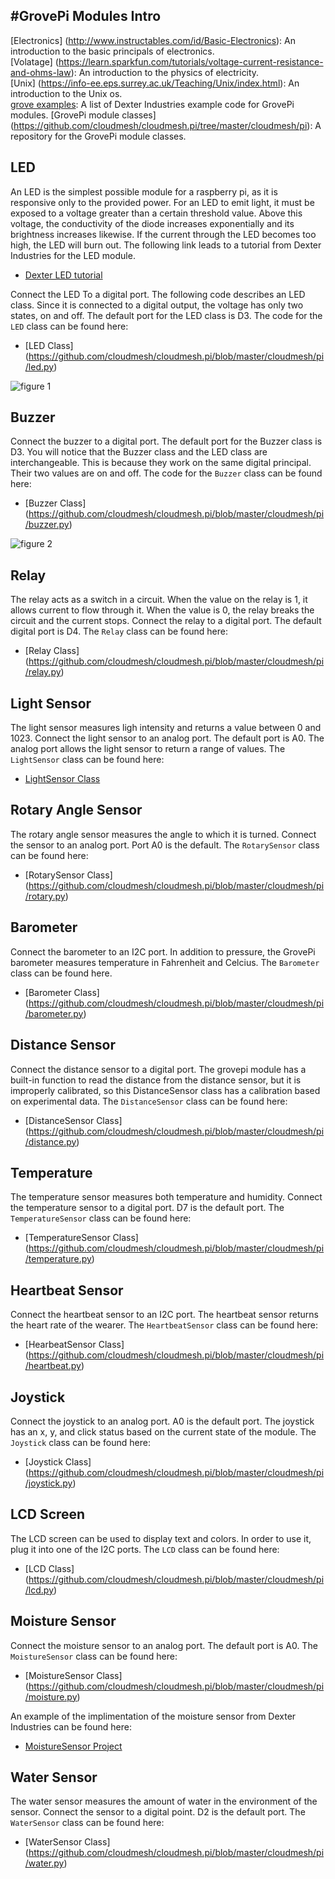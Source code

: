 #GrovePi Modules
Intro
-----

[Electronics] (http://www.instructables.com/id/Basic-Electronics): An introduction to the basic principals of electronics.  
[Volatage] (https://learn.sparkfun.com/tutorials/voltage-current-resistance-and-ohms-law): An introduction to the physics of electricity.   
[Unix] (https://info-ee.eps.surrey.ac.uk/Teaching/Unix/index.html): An introduction to the Unix os.  
[grove examples](https://github.com/DexterInd/GrovePi/tree/master/Software/Python): A list of Dexter Industries example code for GrovePi modules.
[GrovePi module classes] (https://github.com/cloudmesh/cloudmesh.pi/tree/master/cloudmesh/pi): A repository for the GrovePi module classes.


LED
---
 An LED is the simplest possible module for a raspberry pi, as it is responsive only to the provided power. For an LED to emit light, it must be exposed to a voltage greater than a certain threshold value. Above this voltage, the conductivity of the diode increases exponentially and its brightness increases likewise. If the current through the LED becomes too high, the LED will burn out. The following link leads to a tutorial from Dexter Industries for the LED module.
 
* [Dexter LED tutorial](https://www.dexterindustries.com/GrovePi/projects-for-the-raspberry-pi/raspberry-pi-led-tutorial/)

Connect the LED To a digital port. The following code describes an LED class. Since it is connected to a digital output, the voltage has only two states, on and off. The default port for the LED class is D3. The code for the `LED` class can be found here:  

* [LED Class] (https://github.com/cloudmesh/cloudmesh.pi/blob/master/cloudmesh/pi/led.py)

![figure 1](images/grovepi/led.jpg)


Buzzer
------
 
Connect the buzzer to a digital port. The default port for the Buzzer class is D3. You will notice that the Buzzer class and the LED class are interchangeable. This is because they work on the same digital principal. Their two values are on and off. The code for the `Buzzer` class can be found here:  

* [Buzzer Class] (https://github.com/cloudmesh/cloudmesh.pi/blob/master/cloudmesh/pi/buzzer.py)

![figure 2](images/grovepi/buzzer.jpg)
	                
	            
Relay
-----
The relay acts as a switch in a circuit. When the value on the relay is 1, it allows current to flow through it. When the value is 0, the relay breaks the circuit and the current stops. Connect the relay to a digital port. The default digital port is D4. The `Relay` class can be found here:  

* [Relay Class] (https://github.com/cloudmesh/cloudmesh.pi/blob/master/cloudmesh/pi/relay.py)

	                
Light Sensor
------------
The light sensor measures ligh intensity and returns a value between 0 and 1023. Connect the light sensor to an analog port. The default port is A0. The analog port allows the light sensor to return a range of values. The `LightSensor` class can be found here:

* [LightSensor Class](https://github.com/cloudmesh/cloudmesh.pi/blob/master/cloudmesh/pi/light.py)
	            
          
Rotary Angle Sensor
-------------------
The rotary angle sensor measures the angle to which it is turned. Connect the sensor to an analog port. Port A0 is the default. The `RotarySensor` class can be found here:  

* [RotarySensor Class] (https://github.com/cloudmesh/cloudmesh.pi/blob/master/cloudmesh/pi/rotary.py)


Barometer
---------
Connect the barometer to an I2C port. In addition to pressure, the GrovePi barometer measures temperature in Fahrenheit and Celcius. The `Barometer` class can be found here.  

* [Barometer Class] (https://github.com/cloudmesh/cloudmesh.pi/blob/master/cloudmesh/pi/barometer.py)
	        
	        
Distance Sensor
---------------
Connect the distance sensor to a digital port. The grovepi module has a built-in function to read the distance from the distance sensor, but it is improperly calibrated, so this DistanceSensor class has a calibration based on experimental data. The `DistanceSensor` class can be found here:  

* [DistanceSensor Class] (https://github.com/cloudmesh/cloudmesh.pi/blob/master/cloudmesh/pi/distance.py)
 

Temperature
-----------
The temperature sensor measures both temperature and humidity. Connect the temperature sensor to a digital port. D7 is the default port. The `TemperatureSensor` class can be found here:  

* [TemperatureSensor Class] (https://github.com/cloudmesh/cloudmesh.pi/blob/master/cloudmesh/pi/temperature.py)

Heartbeat Sensor
----------------
Connect the heartbeat sensor to an I2C port. The heartbeat sensor returns the heart rate of the wearer. The `HeartbeatSensor` class can be found here:  

* [HearbeatSensor Class] (https://github.com/cloudmesh/cloudmesh.pi/blob/master/cloudmesh/pi/heartbeat.py)


Joystick
--------
Connect the joystick to an analog port. A0 is the default port. The joystick has an x, y, and click status based on the current state of the module. The `Joystick` class can be found here:  

* [Joystick Class] (https://github.com/cloudmesh/cloudmesh.pi/blob/master/cloudmesh/pi/joystick.py)

	        
		        
LCD Screen
----------
The LCD screen can be used to display text and colors. In order to use it, plug it into one of the I2C ports. The `LCD` class can be found here:  

* [LCD Class] (https://github.com/cloudmesh/cloudmesh.pi/blob/master/cloudmesh/pi/lcd.py)

 		        	
Moisture Sensor
--------
Connect the moisture sensor to an analog port. The default port is A0. The `MoistureSensor` class can be found here:  

* [MoistureSensor Class] (https://github.com/cloudmesh/cloudmesh.pi/blob/master/cloudmesh/pi/moisture.py)

An example of the implimentation of the moisture sensor from Dexter Industries can be found here:
  
* [MoistureSensor Project](https://github.com/DexterInd/GrovePi/blob/master/Projects/plant_monitor/plant_project.py)


Water Sensor
-----
The water sensor measures the amount of water in the environment of the sensor. Connect the sensor to a digital point. D2 is the default port. The `WaterSensor` class can be found here:

* [WaterSensor Class] (https://github.com/cloudmesh/cloudmesh.pi/blob/master/cloudmesh/pi/water.py)



